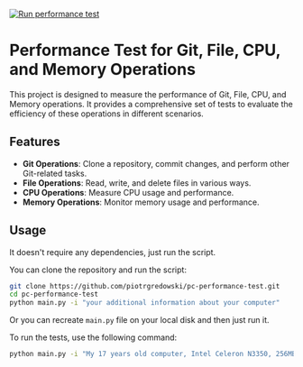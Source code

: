[![Run performance test](https://github.com/piotrgredowski/pc-performance-test/actions/workflows/run-performance-test.yaml/badge.svg)](https://github.com/piotrgredowski/pc-performance-test/actions/workflows/run-performance-test.yaml)

# Performance Test for Git, File, CPU, and Memory Operations

This project is designed to measure the performance of Git, File, CPU, and Memory operations. It provides a comprehensive set of tests to evaluate the efficiency of these operations in different scenarios.

## Features

- **Git Operations**: Clone a repository, commit changes, and perform other Git-related tasks.
- **File Operations**: Read, write, and delete files in various ways.
- **CPU Operations**: Measure CPU usage and performance.
- **Memory Operations**: Monitor memory usage and performance.

## Usage

It doesn't require any dependencies, just run the script.

You can clone the repository and run the script:

```bash
git clone https://github.com/piotrgredowski/pc-performance-test.git
cd pc-performance-test
python main.py -i "your additional information about your computer"
```

Or you can recreate `main.py` file on your local disk and then just run it.

To run the tests, use the following command:

```bash
python main.py -i "My 17 years old computer, Intel Celeron N3350, 256MB RAM"
```
